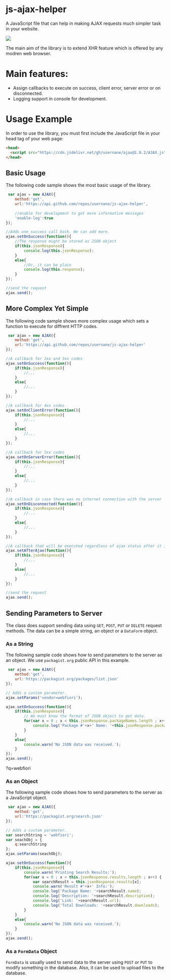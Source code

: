 # js-ajax-helper
A JavaScript file that can help in making AJAX requests much simpler task in your website. 
<p align="left">
<img src="https://img.shields.io/jsdelivr/gh/hm/usernane/ajax?color=light-green">
</p>
The main aim of the library is to extend XHR feature which is offered by any modren web browser.

# Main features:
* Assign callbacks to execute on success, client error, server error or on disconnected.
* Logging support in console for development.

# Usage Example
In order to use the library, you must first include the JavaScript file in your head tag of your web page:
``` html
<head>
  <script src="https://cdn.jsdelivr.net/gh/usernane/ajax@1.0.2/AJAX.js"></script>
</head>
```

## Basic Usage
The following code sample shows the most basic usage of the library.
``` javascript
 var ajax = new AJAX({
    method:'get',
    url:'https://api.github.com/repos/usernane/js-ajax-helper',
    
    //enable for development to get more informative messages
    'enable-log':true
});

//Adds one success call back. We can add more.
ajax.setOnSuccess(function(){
    //The response might be stored as JSON object
    if(this.jsonResponse){
        console.log(this.jsonResponse);
    }
    else{
        //Or, it can be plain
        console.log(this.response);
    }
});

//send the request
ajax.send();

```
## More Complex Yet Simple
The following code sample shows more complex usage which sets a function to execute for diffrent HTTP codes.

``` javascript
 var ajax = new AJAX({
    method:'get',
    url:'https://api.github.com/repos/usernane/js-ajax-helper'
});

//A callback for 2xx and 3xx codes
ajax.setOnSuccess(function(){
    if(this.jsonResponse){
        //...
    }
    else{
        //...
    }
});

//A callback for 4xx codes
ajax.setOnClientError(function(){
    if(this.jsonResponse){
        //...
    }
    else{
        //...
    }
});

//A callback for 5xx codes
ajax.setOnServerError(function(){
    if(this.jsonResponse){
        //...
    }
    else{
        //...
    }
});

//A callback in case there was no internet connection with the server
ajax.setOnDisconnected(function(){
    if(this.jsonResponse){
        //...
    }
    else{
        //...
    }
});

//A callback that will be executed regardless of ajax status after it is completed.
ajax.setAfterAjax(function(){
    if(this.jsonResponse){
        //...
    }
    else{
        //...
    }
});

//send the request
ajax.send();

```

## Sending Parameters to Server
The class does support sending data using `GET`, `POST`, `PUT` or `DELETE` request methods. The data can be a simple string, an object or a `DataForm` object. 
### As a String
The following sample code shows how to send parameters to the server as an object. We use `packagist.org` public API in this example.
``` javascript
 var ajax = new AJAX({
    method:'get',
    url:'https://packagist.org/packages/list.json'
});

// Adds a custom parameter.
ajax.setParams('vendor=webfiori');

ajax.setOnSuccess(function(){
    if(this.jsonResponse){
        // We must know the format of JSON object to get data.
        for(var x = 0 ; x < this.jsonResponse.packageNames.length ; x++) {
            console.log('Package #'+x+' Name: '+this.jsonResponse.packageNames[x]);
        }
    }
    else{
        console.warn('No JSON data was received.');
    }
});
ajax.send();
```
?q=webfiori
### As an Object
The following sample code shows how to send parameters to the server as a JavaScript object.
``` javascript
 var ajax = new AJAX({
    method:'get',
    url:'https://packagist.org/search.json'
});

// Adds a custom parameter.
var searchString = 'webfiori';
var seachObj = {
    q:searchString
};
ajax.setParams(seachObj);

ajax.setOnSuccess(function(){
    if(this.jsonResponse){
        console.warn('Printing Search Results:');
        for(var x = 0 ; x < this.jsonResponse.results.length ; x++) {
            var searchResult = this.jsonResponse.results[x];
            console.warn('Result #'+x+' Info:');
            console.log('Package Name: '+searchResult.name);
            console.log('Description: '+searchResult.description);
            console.log('Link: '+searchResult.url);
            console.log('Total Downloads: '+searchResult.downloads);
        }
    }
    else{
        console.warn('No JSON data was received.');
    }
});
ajax.send();
```
### As a `FormData` Object
`FormData` is usually used to send data to the server using `POST` or `PUT` to modify something in the database. Also, it can be used to upload files to the database. 
